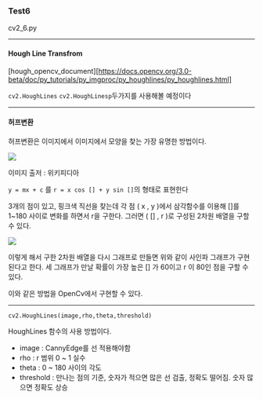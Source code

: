 ### Test6

cv2_6.py

***

#### Hough Line Transfrom

[hough_opencv_document][https://docs.opencv.org/3.0-beta/doc/py_tutorials/py_imgproc/py_houghlines/py_houghlines.html]

`cv2.HoughLines` `cv2.HoughLinesp`두가지를 사용해볼 예정이다

***

#### 허프변환

허프변환은 이미지에서 이미지에서 모양을 찾는 가장 유명한 방법이다.

![](https://upload.wikimedia.org/wikipedia/commons/thumb/2/28/Hough_transform_diagram.svg/800px-Hough_transform_diagram.svg.png)

이미지 출저 : 위키피디아

`y = mx + c` 를 `r = x cos [] + y sin []`의 형태로 표현한다

3개의 점이 있고, 핑크색 직선을 찾는데 각 점 ( x , y )에서 삼각함수를 이용해 []를 1~180 사이로 변화를 하면서 r을 구한다. 그러면 ( [] , r )로 구성된 2차원 배열을 구할 수 있다.

![](https://opencv-python.readthedocs.io/en/latest/_images/image022.png)

 이렇게 해서 구한 2차원 배열을 다시 그래프로 만들면 위와 같이 사인파 그래프가 구현된다고 한다. 세 그래프가 만날 확률이 가장 높은 [] 가 60이고 r 이 80인 점을 구할 수 있다. 

이와 같은 방법을 OpenCv에서 구현할 수 있다.

***

`cv2.HoughLines(image,rho,theta,threshold)  `

HoughLines 함수의 사용 방법이다.

+ image : CannyEdge를 선 적용해야함
+ rho : r 범위 0 ~ 1 실수
+ theta : 0 ~ 180 사이의 각도
+ threshold : 만나는 점의 기준, 숫자가 적으면 많은 선 검출, 정확도 떨어짐. 숫자 많으면 정확도 상승
















